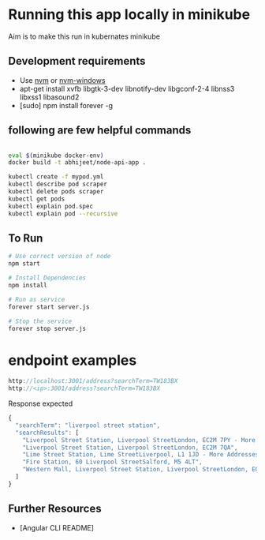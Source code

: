 # Running this app locally in minikube

Aim is to make this run in kubernates minikube 

## Development requirements

- Use [nvm] or [nvm-windows]
- apt-get install xvfb libgtk-3-dev libnotify-dev libgconf-2-4 libnss3 libxss1 libasound2
- [sudo] npm install forever -g

## following are few helpful commands
```sh

eval $(minikube docker-env)
docker build -t abhijeet/node-api-app .

kubectl create -f mypod.yml
kubectl describe pod scraper
kubectl delete pods scraper
kubectl get pods
kubectl explain pod.spec
kubectl explain pod --recursive
```

## To Run
```sh
# Use correct version of node
npm start

# Install Dependencies
npm install

# Run as service
forever start server.js

# Stop the service
forever stop server.js
```

# endpoint examples
```javascript
http://localhost:3001/address?searchTerm=TW183BX
http://<ip>:3001/address?searchTerm=TW183BX
```

Response expected
```javascript
{
  "searchTerm": "liverpool street station",
  "searchResults": [
    "Liverpool Street Station, Liverpool StreetLondon, EC2M 7PY - More Addresses",
    "Liverpool Street Station, Liverpool StreetLondon, EC2M 7QA",
    "Lime Street Station, Lime StreetLiverpool, L1 1JD - More Addresses",
    "Fire Station, 60 Liverpool StreetSalford, M5 4LT",
    "Western Mall, Liverpool Street Station, Liverpool StreetLondon, EC2M 7QA"
  ]
}
```


## Further Resources

- [Angular CLI README]

<!-- Markdown References -->
[nvm]: https://github.com/creationix/nvm
[nvm-windows]: https://github.com/coreybutler/nvm-windows
